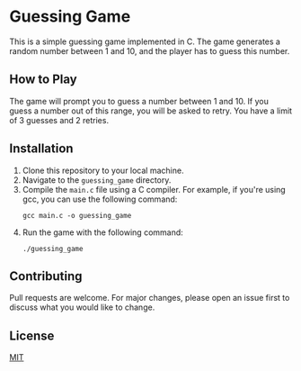 # Guessing Game

This is a simple guessing game implemented in C. The game generates a random number between 1 and 10, and the player has to guess this number.

## How to Play

The game will prompt you to guess a number between 1 and 10. If you guess a number out of this range, you will be asked to retry. You have a limit of 3 guesses and 2 retries.

## Installation

1. Clone this repository to your local machine.
2. Navigate to the `guessing_game` directory.
3. Compile the `main.c` file using a C compiler. For example, if you're using gcc, you can use the following command:
    ```
    gcc main.c -o guessing_game
    ```
4. Run the game with the following command:
    ```
    ./guessing_game
    ```

## Contributing

Pull requests are welcome. For major changes, please open an issue first to discuss what you would like to change.

## License

[MIT](https://choosealicense.com/licenses/mit/)